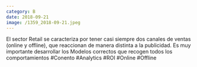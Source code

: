```yaml
--- 
category: B 
date: 2018-09-21 
image: /1359_2018-09-21.jpeg 
--- 
```


El sector Retail se caracteriza por tener casi siempre dos canales de ventas (online y offline), que reaccionan de manera distinta a la publicidad. Es muy importante desarrollar los Modelos correctos que recogen todos los comportamientos #Conento #Analytics #ROI #Online #Offline